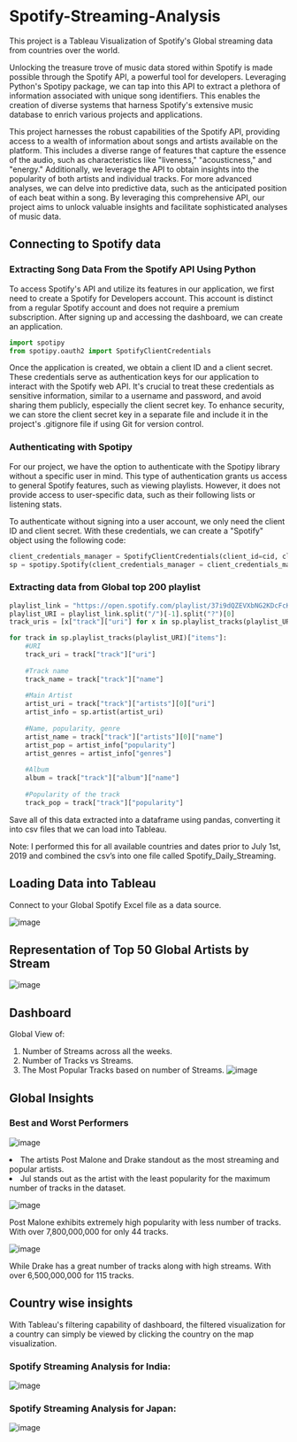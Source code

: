# Spotify-Streaming-Analysis
This project is a Tableau Visualization of Spotify's Global streaming data from countries over the world.

Unlocking the treasure trove of music data stored within Spotify is made possible through the Spotify API, a powerful tool for developers. Leveraging Python's Spotipy package, we can tap into this API to extract a plethora of information associated with unique song identifiers. This enables the creation of diverse systems that harness Spotify's extensive music database to enrich various projects and applications.

This project harnesses the robust capabilities of the Spotify API, providing access to a wealth of information about songs and artists available on the platform. This includes a diverse range of features that capture the essence of the audio, such as characteristics like "liveness," "acousticness," and "energy." Additionally, we leverage the API to obtain insights into the popularity of both artists and individual tracks. For more advanced analyses, we can delve into predictive data, such as the anticipated position of each beat within a song. By leveraging this comprehensive API, our project aims to unlock valuable insights and facilitate sophisticated analyses of music data.

## Connecting to Spotify data

### Extracting Song Data From the Spotify API Using Python

To access Spotify's API and utilize its features in our application, we first need to create a Spotify for Developers account. This account is distinct from a regular Spotify account and does not require a premium subscription. After signing up and accessing the dashboard, we can create an application.

```python
import spotipy
from spotipy.oauth2 import SpotifyClientCredentials
```

Once the application is created, we obtain a client ID and a client secret. These credentials serve as authentication keys for our application to interact with the Spotify web API. It's crucial to treat these credentials as sensitive information, similar to a username and password, and avoid sharing them publicly, especially the client secret key. To enhance security, we can store the client secret key in a separate file and include it in the project's .gitignore file if using Git for version control.

### Authenticating with Spotipy

For our project, we have the option to authenticate with the Spotipy library without a specific user in mind. This type of authentication grants us access to general Spotify features, such as viewing playlists. However, it does not provide access to user-specific data, such as their following lists or listening stats.

To authenticate without signing into a user account, we only need the client ID and client secret. With these credentials, we can create a "Spotify" object using the following code:

```python
client_credentials_manager = SpotifyClientCredentials(client_id=cid, client_secret=secret)
sp = spotipy.Spotify(client_credentials_manager = client_credentials_manager)
```

### Extracting data from Global top 200 playlist

```python
playlist_link = "https://open.spotify.com/playlist/37i9dQZEVXbNG2KDcFcKOF?si=1333723a6eff4b7f"
playlist_URI = playlist_link.split("/")[-1].split("?")[0]
track_uris = [x["track"]["uri"] for x in sp.playlist_tracks(playlist_URI)["items"]]
```

```python
for track in sp.playlist_tracks(playlist_URI)["items"]:
    #URI
    track_uri = track["track"]["uri"]
    
    #Track name
    track_name = track["track"]["name"]
    
    #Main Artist
    artist_uri = track["track"]["artists"][0]["uri"]
    artist_info = sp.artist(artist_uri)
    
    #Name, popularity, genre
    artist_name = track["track"]["artists"][0]["name"]
    artist_pop = artist_info["popularity"]
    artist_genres = artist_info["genres"]
    
    #Album
    album = track["track"]["album"]["name"]
    
    #Popularity of the track
    track_pop = track["track"]["popularity"]
```
Save all of this data extracted into a dataframe using pandas, converting it into csv files that we can load into Tableau. 

Note: I performed this for all available countries and dates prior to July 1st, 2019 and combined the csv’s into one file called Spotify_Daily_Streaming. 

## Loading Data into Tableau

Connect to your Global Spotify Excel file as a data source.

![image](https://github.com/heetc27/Spotify-Streaming-Analysis/assets/51861740/590a4b53-439b-4925-ad55-814ec1f57783)

## Representation of Top 50 Global Artists by Stream
![image](https://github.com/heetc27/Spotify-Streaming-Analysis/assets/51861740/629ee218-bace-4572-a3ed-df953fc63e05)

## Dashboard
Global View of:
1.  Number of Streams across all the weeks.
2.  Number of Tracks vs Streams.
3.  The Most Popular Tracks based on number of Streams.
![image](https://github.com/heetc27/Spotify-Streaming-Analysis/assets/51861740/5ee07876-97e4-4382-97c4-33bc1ed442ea)

## Global Insights
### Best and Worst Performers

![image](https://github.com/heetc27/Spotify-Streaming-Analysis/assets/51861740/78b8266b-17bc-476e-81c9-6df34052fee4)
<li> The artists Post Malone and Drake standout as the most streaming and popular artists.
<li> Jul stands out as the artist with the least popularity for the maximum number of tracks in the dataset.

![image](https://github.com/heetc27/Spotify-Streaming-Analysis/assets/51861740/0a91a2bc-e0f2-40f9-9e24-fa4126f5fcd6)

Post Malone exhibits extremely high popularity with less number of tracks. With over 7,800,000,000 for only 44 tracks.

![image](https://github.com/heetc27/Spotify-Streaming-Analysis/assets/51861740/bc0a2213-d4dc-4bb7-adcb-863a3a6e2957)

While Drake has a great number of tracks along with high streams. With over 6,500,000,000 for 115 tracks.

## Country wise insights
With Tableau's filtering capability of dashboard, the filtered visualization for a country can simply be viewed by clicking the country on the map visualization.

### Spotify Streaming Analysis for India:

![image](https://github.com/heetc27/Spotify-Streaming-Analysis/assets/51861740/f25dd01f-ff0c-4e85-8880-b80be6a09655)

### Spotify Streaming Analysis for Japan:

![image](https://github.com/heetc27/Spotify-Streaming-Analysis/assets/51861740/3a816c58-53c9-4bbc-9695-b6b8af2ccbd0)
